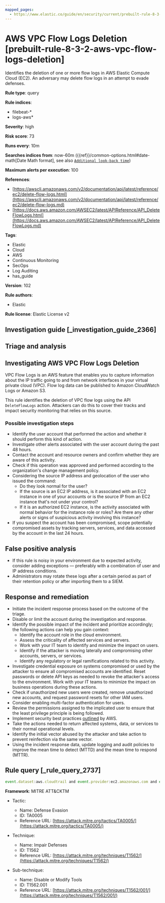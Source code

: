 ```yaml
---
mapped_pages:
  - https://www.elastic.co/guide/en/security/current/prebuilt-rule-8-3-2-aws-vpc-flow-logs-deletion.html
---
```


# AWS VPC Flow Logs Deletion [prebuilt-rule-8-3-2-aws-vpc-flow-logs-deletion]

Identifies the deletion of one or more flow logs in AWS Elastic Compute Cloud (EC2). An adversary may delete flow logs in an attempt to evade defenses.

**Rule type**: query

**Rule indices**:

* filebeat-*
* logs-aws*

**Severity**: high

**Risk score**: 73

**Runs every**: 10m

**Searches indices from**: now-60m ({{ref}}/common-options.html#date-math[Date Math format], see also [`Additional look-back time`](docs-content://solutions/security/detect-and-alert/create-detection-rule.md#rule-schedule))

**Maximum alerts per execution**: 100

**References**:

* [https://awscli.amazonaws.com/v2/documentation/api/latest/reference/ec2/delete-flow-logs.html](https://awscli.amazonaws.com/v2/documentation/api/latest/reference/ec2/delete-flow-logs.md)
* [https://docs.aws.amazon.com/AWSEC2/latest/APIReference/API_DeleteFlowLogs.html](https://docs.aws.amazon.com/AWSEC2/latest/APIReference/API_DeleteFlowLogs.md)

**Tags**:

* Elastic
* Cloud
* AWS
* Continuous Monitoring
* SecOps
* Log Auditing
* has_guide

**Version**: 102

**Rule authors**:

* Elastic

**Rule license**: Elastic License v2

## Investigation guide [_investigation_guide_2366]

## Triage and analysis

## Investigating AWS VPC Flow Logs Deletion

VPC Flow Logs is an AWS feature that enables you to capture information about the IP traffic going to and from network
interfaces in your virtual private cloud (VPC). Flow log data can be published to Amazon CloudWatch Logs or Amazon S3.

This rule identifies the deletion of VPC flow logs using the API `DeleteFlowLogs` action. Attackers can do this to cover
their tracks and impact security monitoring that relies on this source.

### Possible investigation steps

- Identify the user account that performed the action and whether it should perform this kind of action.
- Investigate other alerts associated with the user account during the past 48 hours.
- Contact the account and resource owners and confirm whether they are aware of this activity.
- Check if this operation was approved and performed according to the organization's change management policy.
- Considering the source IP address and geolocation of the user who issued the command:
    - Do they look normal for the user?
    - If the source is an EC2 IP address, is it associated with an EC2 instance in one of your accounts or is the source
    IP from an EC2 instance that's not under your control?
    - If it is an authorized EC2 instance, is the activity associated with normal behavior for the instance role or roles?
    Are there any other alerts or signs of suspicious activity involving this instance?
- If you suspect the account has been compromised, scope potentially compromised assets by tracking servers, services,
and data accessed by the account in the last 24 hours.

## False positive analysis

- If this rule is noisy in your environment due to expected activity, consider adding exceptions — preferably with a
combination of user and IP address conditions.
- Administrators may rotate these logs after a certain period as part of their retention policy or after importing them
to a SIEM.

## Response and remediation

- Initiate the incident response process based on the outcome of the triage.
- Disable or limit the account during the investigation and response.
- Identify the possible impact of the incident and prioritize accordingly; the following actions can help you gain context:
    - Identify the account role in the cloud environment.
    - Assess the criticality of affected services and servers.
    - Work with your IT team to identify and minimize the impact on users.
    - Identify if the attacker is moving laterally and compromising other accounts, servers, or services.
    - Identify any regulatory or legal ramifications related to this activity.
- Investigate credential exposure on systems compromised or used by the attacker to ensure all compromised accounts are
identified. Reset passwords or delete API keys as needed to revoke the attacker's access to the environment. Work with
your IT teams to minimize the impact on business operations during these actions.
- Check if unauthorized new users were created, remove unauthorized new accounts, and request password resets for other IAM users.
- Consider enabling multi-factor authentication for users.
- Review the permissions assigned to the implicated user to ensure that the least privilege principle is being followed.
- Implement security best practices [outlined](https://aws.amazon.com/premiumsupport/knowledge-center/security-best-practices/) by AWS.
- Take the actions needed to return affected systems, data, or services to their normal operational levels.
- Identify the initial vector abused by the attacker and take action to prevent reinfection via the same vector.
- Using the incident response data, update logging and audit policies to improve the mean time to detect (MTTD) and the
mean time to respond (MTTR).

## Rule query [_rule_query_2737]

```js
event.dataset:aws.cloudtrail and event.provider:ec2.amazonaws.com and event.action:DeleteFlowLogs and event.outcome:success
```

**Framework**: MITRE ATT&CKTM

* Tactic:

    * Name: Defense Evasion
    * ID: TA0005
    * Reference URL: [https://attack.mitre.org/tactics/TA0005/](https://attack.mitre.org/tactics/TA0005/)

* Technique:

    * Name: Impair Defenses
    * ID: T1562
    * Reference URL: [https://attack.mitre.org/techniques/T1562/](https://attack.mitre.org/techniques/T1562/)

* Sub-technique:

    * Name: Disable or Modify Tools
    * ID: T1562.001
    * Reference URL: [https://attack.mitre.org/techniques/T1562/001/](https://attack.mitre.org/techniques/T1562/001/)



